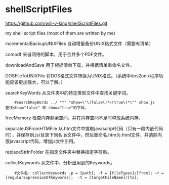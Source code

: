 shellScriptFiles
================
https://github.com/will-v-king/shellScriptFiles.git

my shell script files (most of them are written by me)


incrementalBackupUNIXFiles		自动增量备份UNIX格式文件（需要有清单）

compdf		来自网络的脚本，用于合并多个PDF文件。

downloadAndSave			用于根据清单下载，并根据清单重命名文件。

DOSFileToUNIXFile		将DOS格式文件转换为UNIX格式。（系统中dos2unix程序功能应该更加强大，可以了解。）

searchKeyWords		从文件夹中的特定类型文件中查找关键字词。

		#searchKeyWords ../ "*" "show=\"\(false\)*\(true\)*\"" show.js    查找show="false" 和 show="true"的字段。

freeMemory		检查内存剩余空间，并在内存空间不足时释放系统内存。

separateJSFromHTMFile		从.htm文件中提取javascript代码（只有一段内嵌代码时），并保存到.js/目录下同名.js文件中，然后重命名.htm为.html文件，并清除内嵌javascript代码，增加js文件引用。

replaceStrInFolder		在指定文件夹中替换指定字符串。

collectKeywords		从文件中，分析出用到的Keywords。

		#文件名: collectKeywords -p = [path]; -f = [fileTypes]/[from]; -r = [regularExpressionOfKeywords];  -t = [targetFileName]/[to];
